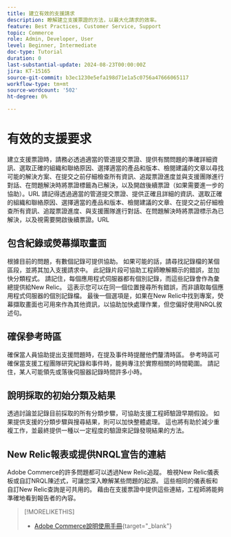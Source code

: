 ```yaml
---
title: 建立有效的支援請求
description: 瞭解建立支援票證的方法，以最大化請求的效率。
feature: Best Practices, Customer Service, Support
topic: Commerce
role: Admin, Developer, User
level: Beginner, Intermediate
doc-type: Tutorial
duration: 0
last-substantial-update: 2024-08-23T00:00:00Z
jira: KT-15165
source-git-commit: b3ec1230e5efa198d71e1a5c0756a47666065117
workflow-type: tm+mt
source-wordcount: '502'
ht-degree: 0%

---
```



# 有效的支援要求

建立支援票證時，請務必透過適當的管道提交票證、提供有關問題的準確詳細資訊、選取正確的組織和聯絡原因、選擇適當的產品和版本、檢閱建議的文章以尋找可能的解決方案、在提交之前仔細檢查所有資訊、追蹤票證進度並與支援團隊進行對話、在問題解決時將票證標籤為已解決，以及開啟後續票證（如果需要進一步的協助）。&#x200B;URL 請記得透過適當的管道提交票證、提供正確且詳細的資訊、選取正確的組織和聯絡原因、選擇適當的產品和版本、檢閱建議的文章、在提交之前仔細檢查所有資訊、追蹤票證進度、與支援團隊進行對話、在問題解決時將票證標示為已解決，以及視需要開啟後續票證。&#x200B;URL

## 包含紀錄或熒幕擷取畫面

根據目前的問題，有數個記錄可提供協助。 如果可能的話，請尋找記錄檔的某個區段，並將其加入支援請求中。 此記錄片段可協助工程師瞭解顯示的錯誤，並加快分類程式。 請記住，每個應用程式伺服器都有個別記錄，而這些記錄會作為彙總提供給New Relic。  這表示您可以在同一個位置搜尋所有錯誤，而非讀取每個應用程式伺服器的個別記錄檔。 最後一個選項是，如果在New Relic中找到專案，熒幕擷取畫面也可用來作為其他資訊，以協助加快處理作業，但您偏好使用NRQL敘述句。

## 確保參考時區

確保當人員協助提出支援問題時，在提及事件時提醒他們釐清時區。 參考時區可確保當支援工程團隊研究紀錄和事件時，能夠專注於實際相關的時間範圍。 請記住，某人可能領先或落後伺服器記錄時間許多小時。

## 說明採取的初始分類及結果

透過討論並記錄目前採取的所有分類步驟，可協助支援工程師驗證早期假設。 如果提供支援的分類步驟與搜尋結果，則可以加快整體處理。 這也將有助於減少重複工作，並最終提供一種以一定程度的驗證來記錄發現結果的方法。

## New Relic報表或提供NRQL宣告的連結

Adobe Commerce的許多問題都可以透過New Relic追蹤。 檢視New Relic儀表板或自訂NRQL陳述式，可讓您深入瞭解某些問題的起源。 這些相同的儀表板和自訂New Relic查詢是可共用的。 藉由在支援票證中提供這些連結，工程師將能夠準確地看到報告者的內容。

>[!MORELIKETHIS]
> 
> - [Adobe Commerce說明使用手冊](https://experienceleague.adobe.com/zh-hant/docs/commerce-knowledge-base/kb/help-center-guide/magento-help-center-user-guide){target="_blank"}
